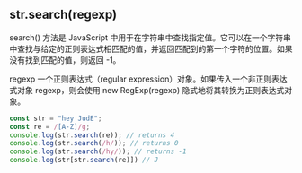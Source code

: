 ## str.search(regexp) 
search() 方法是 JavaScript 中用于在字符串中查找指定值。它可以在一个字符串中查找与给定的正则表达式相匹配的值，并返回匹配到的第一个字符的位置。如果没有找到匹配的值，则返回 -1。

regexp 一个正则表达式（regular expression）对象。如果传入一个非正则表达式对象 regexp，则会使用 new RegExp(regexp) 隐式地将其转换为正则表达式对象。
```javaScript
const str = "hey JudE";
const re = /[A-Z]/g;
console.log(str.search(re)); // returns 4
console.log(str.search(/h/)); // returns 0
console.log(str.search(/hy/)); // returns -1
console.log(str[str.search(re)]) // J
```

